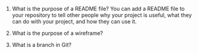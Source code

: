 1. What is the purpose of a README file?
You can add a README file to your repository to tell other people why your project is useful, what they can do with your project, and how they can use it.



1. What is the purpose of a wireframe?




1. What is a branch in Git?